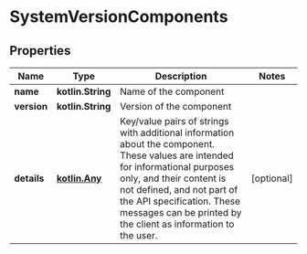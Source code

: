 
# SystemVersionComponents

## Properties
Name | Type | Description | Notes
------------ | ------------- | ------------- | -------------
**name** | **kotlin.String** | Name of the component  |
**version** | **kotlin.String** | Version of the component  |
**details** | [**kotlin.Any**](.md) | Key/value pairs of strings with additional information about the component. These values are intended for informational purposes only, and their content is not defined, and not part of the API specification.  These messages can be printed by the client as information to the user.  |  [optional]



